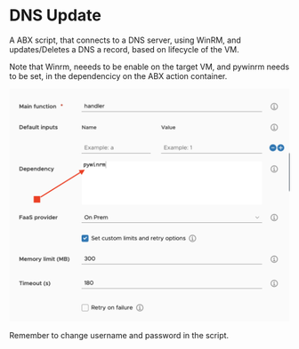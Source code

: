 # DNS Update

A ABX script, that connects to a DNS server, using WinRM, and updates/Deletes a DNS a record, based on lifecycle of the VM.

Note that Winrm, neeeds to be enable on the target VM, and pywinrm needs to be set, in the dependencicy on the ABX action container. 

![Dependency](https://github.com/rhjensen79/vra-extensibility/blob/master/DNS_Update/Screenshoots/dependency.png)

Remember to change username and password in the script. 
